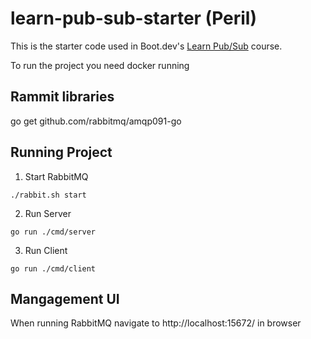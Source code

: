 # learn-pub-sub-starter (Peril)

This is the starter code used in Boot.dev's [Learn Pub/Sub](https://learn.boot.dev/learn-pub-sub) course.

To run the project you need docker running

## Rammit libraries

go get github.com/rabbitmq/amqp091-go

## Running Project

1. Start RabbitMQ

```shell
./rabbit.sh start
```

2. Run Server

```shell
go run ./cmd/server
```

3. Run Client

```shell
go run ./cmd/client
```
## Mangagement UI

When running RabbitMQ navigate to http://localhost:15672/ in browser